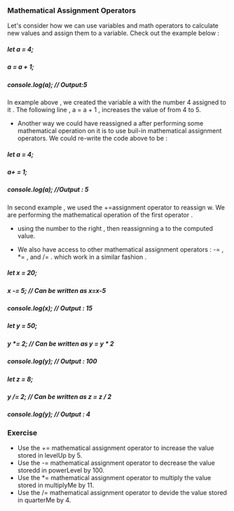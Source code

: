### Mathematical Assignment Operators

Let's consider how we can use variables and math operators to calculate new values and assign them to a variable.
Check out the example below :

##### let a = 4;
##### a = a + 1;
##### console.log(a); // Output:5

In example above , we created the variable a with the number 4 assigned to it .
The following line , a = a + 1 , increases the value of from 4 to 5.

- Another way we could have reassigned a after performing some mathematical operation on it is to use buil-in mathematical assignment operators.
We could re-write the code above to be :

##### let a = 4;
##### a+ = 1;
##### console.log(a); //Output : 5

In second example , we used the +=assignment operator to reassign w. We are performing the mathematical operation of the first operator .
+ using the number to the right , then reassignning a to the computed value.

- We also have access to other mathematical assignment operators : -= , *= , and /= .
which work in a similar fashion .
##### let x = 20;
##### x -= 5; // Can be written as x=x-5
##### console.log(x); // Output : 15

##### let y = 50;
##### y *= 2; // Can be written as y = y * 2 
##### console.log(y); // Output : 100

##### let z = 8;
##### y /= 2; // Can be written as z = z / 2 
##### console.log(y); // Output : 4


### Exercise 

- Use the += mathematical assignment operator to increase the value stored in levelUp by 5.
- Use the -= mathematical assignment operator to decrease the value storedd in powerLevel by 100.
- Use the *= mathematical assignment operator to multiply the value stored in multiplyMe by 11.
- Use the /=  mathematical assignment operator to devide the value stored in quarterMe by 4.








